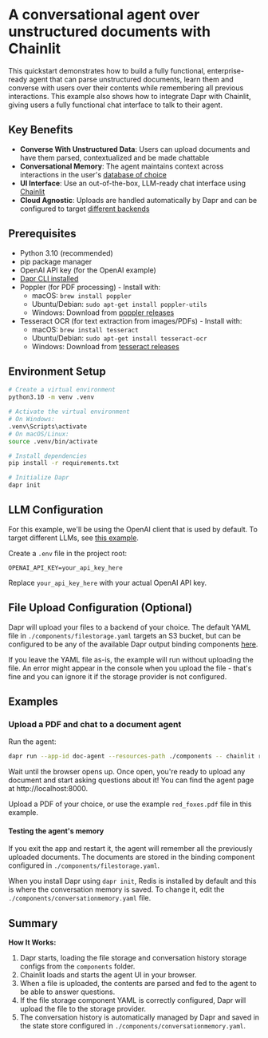 # A conversational agent over unstructured documents with Chainlit

This quickstart demonstrates how to build a fully functional, enterprise-ready agent that can parse unstructured documents, learn them and converse with users over their contents while remembering all previous interactions. This example also shows how to integrate Dapr with Chainlit, giving users a fully functional chat interface to talk to their agent.

## Key Benefits

- **Converse With Unstructured Data**: Users can upload documents and have them parsed, contextualized and be made chattable
- **Conversational Memory**: The agent maintains context across interactions in the user's [database of choice](https://docs.dapr.io/reference/components-reference/supported-state-stores/)
- **UI Interface**: Use an out-of-the-box, LLM-ready chat interface using [Chainlit](https://github.com/Chainlit/chainlit)
- **Cloud Agnostic**: Uploads are handled automatically by Dapr and can be configured to target [different backends](https://docs.dapr.io/reference/components-reference/supported-bindings)

## Prerequisites

- Python 3.10 (recommended)
- pip package manager
- OpenAI API key (for the OpenAI example)
- [Dapr CLI installed](https://docs.dapr.io/getting-started/install-dapr-cli/)
- Poppler (for PDF processing) - Install with:
  - macOS: `brew install poppler`
  - Ubuntu/Debian: `sudo apt-get install poppler-utils`
  - Windows: Download from [poppler releases](https://github.com/oschwartz10612/poppler-windows/releases)
- Tesseract OCR (for text extraction from images/PDFs) - Install with:
  - macOS: `brew install tesseract`
  - Ubuntu/Debian: `sudo apt-get install tesseract-ocr`
  - Windows: Download from [tesseract releases](https://github.com/UB-Mannheim/tesseract/wiki)

## Environment Setup

```bash
# Create a virtual environment
python3.10 -m venv .venv

# Activate the virtual environment 
# On Windows:
.venv\Scripts\activate
# On macOS/Linux:
source .venv/bin/activate

# Install dependencies
pip install -r requirements.txt

# Initialize Dapr
dapr init
```

## LLM Configuration

For this example, we'll be using the OpenAI client that is used by default. To target different LLMs, see [this example](../02_llm_call_dapr/README.md).

Create a `.env` file in the project root:

```env
OPENAI_API_KEY=your_api_key_here
```

Replace `your_api_key_here` with your actual OpenAI API key.

## File Upload Configuration (Optional)

Dapr will upload your files to a backend of your choice. The default YAML file in `./components/filestorage.yaml` targets an S3 bucket, but can be configured to be any of the available Dapr output binding components [here](https://docs.dapr.io/reference/components-reference/supported-bindings/).

If you leave the YAML file as-is, the example will run without uploading the file. An error might appear in the console when you upload the file - that's fine and you can ignore it if the storage provider is not configured.

## Examples

### Upload a PDF and chat to a document agent

Run the agent:

```bash
dapr run --app-id doc-agent --resources-path ./components -- chainlit run app.py -w
```

Wait until the browser opens up. Once open, you're ready to upload any document and start asking questions about it!
You can find the agent page at http://localhost:8000.

Upload a PDF of your choice, or use the example `red_foxes.pdf` file in this example.

#### Testing the agent's memory

If you exit the app and restart it, the agent will remember all the previously uploaded documents. The documents are stored in the binding component configured in `./components/filestorage.yaml`.

When you install Dapr using `dapr init`, Redis is installed by default and this is where the conversation memory is saved. To change it, edit the `./components/conversationmemory.yaml` file.

## Summary

**How It Works:**
1. Dapr starts, loading the file storage and conversation history storage configs from the `components` folder.
2. Chainlit loads and starts the agent UI in your browser.
3. When a file is uploaded, the contents are parsed and fed to the agent to be able to answer questions.
4. If the file storage component YAML is correctly configured, Dapr will upload the file to the storage provider.
5. The conversation history is automatically managed by Dapr and saved in the state store configured in `./components/conversationmemory.yaml`.
